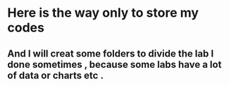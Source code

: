# Here is the way only to store my codes
## And I will creat some folders to divide the lab I done sometimes , because some labs have a lot of data or charts etc .
